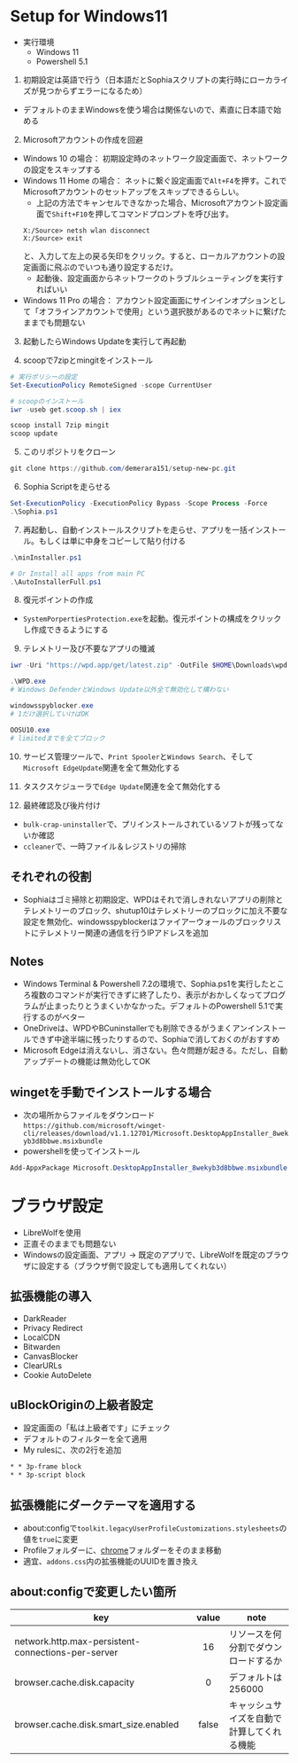 # Setup for Windows11
* 実行環境
  * Windows 11
  * Powershell 5.1

1. 初期設定は英語で行う（日本語だとSophiaスクリプトの実行時にローカライズが見つからずエラーになるため）
* デフォルトのままWindowsを使う場合は関係ないので、素直に日本語で始める

2. Microsoftアカウントの作成を回避
* Windows 10 の場合： 初期設定時のネットワーク設定画面で、ネットワークの設定をスキップする
* Windows 11 Home の場合： ネットに繋ぐ設定画面で`Alt+F4`を押す。これでMicrosoftアカウントのセットアップをスキップできるらしい。
    * 上記の方法でキャンセルできなかった場合、Microsoftアカウント設定画面で`Shift+F10`を押してコマンドプロンプトを呼び出す。
    ```CMD
    X:/Source> netsh wlan disconnect
    X:/Source> exit
    ```
    と、入力して左上の戻る矢印をクリック。すると、ローカルアカウントの設定画面に飛ぶのでいつも通り設定するだけ。
    * 起動後、設定画面からネットワークのトラブルシューティングを実行すればいい
* Windows 11 Pro の場合： アカウント設定画面にサインインオプションとして「オフラインアカウントで使用」という選択肢があるのでネットに繋げたままでも問題ない

3. 起動したらWindows Updateを実行して再起動

4. scoopで7zipとmingitをインストール
```powershell
# 実行ポリシーの設定
Set-ExecutionPolicy RemoteSigned -scope CurrentUser

# scoopのインストール
iwr -useb get.scoop.sh | iex

scoop install 7zip mingit
scoop update
```

5. このリポジトリをクローン

```powershell
git clone https://github.com/demerara151/setup-new-pc.git
```

6. Sophia Scriptを走らせる
```powershell
Set-ExecutionPolicy -ExecutionPolicy Bypass -Scope Process -Force
.\Sophia.ps1
```

7. 再起動し、自動インストールスクリプトを走らせ、アプリを一括インストール。もしくは単に中身をコピーして貼り付ける
```powershell
.\minInstaller.ps1

# Or Install all apps from main PC
.\AutoInstallerFull.ps1
```

8. 復元ポイントの作成
* `SystemPorpertiesProtection.exe`を起動。復元ポイントの構成をクリックし作成できるようにする

9. テレメトリー及び不要なアプリの殲滅
```powershell
iwr -Uri "https://wpd.app/get/latest.zip" -OutFile $HOME\Downloads\wpd.zip | Set-Location $HOME\Downloads; 7z x wpd.zip

.\WPD.exe
# Windows DefenderとWindows Update以外全て無効化して構わない

windowsspyblocker.exe
# 1だけ選択していけばOK

OOSU10.exe
# limitedまでを全てブロック
```

10. サービス管理ツールで、`Print Spooler`と`Windows Search`、そして`Microsoft EdgeUpdate`関連を全て無効化する

11. タスクスケジューラで`Edge Update`関連を全て無効化する

12. 最終確認及び後片付け
* `bulk-crap-uninstaller`で、プリインストールされているソフトが残ってないか確認
* `ccleaner`で、一時ファイル＆レジストリの掃除

## それぞれの役割
* Sophiaはゴミ掃除と初期設定、WPDはそれで消しきれないアプリの削除とテレメトリーのブロック、shutup10はテレメトリーのブロックに加え不要な設定を無効化、windowsspyblockerはファイアーウォールのブロックリストにテレメトリー関連の通信を行うIPアドレスを追加

## Notes
* Windows Terminal & Powershell 7.2の環境で、Sophia.ps1を実行したところ複数のコマンドが実行できずに終了したり、表示がおかしくなってプログラムが止まったりとうまくいかなかった。デフォルトのPowershell 5.1で実行するのがベター
* OneDriveは、WPDやBCuninstallerでも削除できるがうまくアンインストールできず中途半端に残ったりするので、Sophiaで消しておくのがおすすめ
* Microsoft Edgeは消えないし、消さない。色々問題が起きる。ただし、自動アップデートの機能は無効化してOK

## wingetを手動でインストールする場合
* 次の場所からファイルをダウンロード
`https://github.com/microsoft/winget-cli/releases/download/v1.1.12701/Microsoft.DesktopAppInstaller_8wekyb3d8bbwe.msixbundle`
* powershellを使ってインストール
```powershell
Add-AppxPackage Microsoft.DesktopAppInstaller_8wekyb3d8bbwe.msixbundle
```

# ブラウザ設定
* LibreWolfを使用
* 正直そのままでも問題ない
* Windowsの設定画面、アプリ -> 既定のアプリで、LibreWolfを既定のブラウザに設定する（ブラウザ側で設定しても適用してくれない）

## 拡張機能の導入
* DarkReader
* Privacy Redirect
* LocalCDN
* Bitwarden
* CanvasBlocker
* ClearURLs
* Cookie AutoDelete

## uBlockOriginの上級者設定
* 設定画面の「私は上級者です」にチェック
* デフォルトのフィルターを全て適用
* My rulesに、次の2行を追加
```txt
* * 3p-frame block
* * 3p-script block
```

## 拡張機能にダークテーマを適用する
* about:configで`toolkit.legacyUserProfileCustomizations.stylesheets`の値を`true`に変更
* Profileフォルダーに、[chrome](librewolf/chrome)フォルダーをそのまま移動
* 適宜、`addons.css`内の拡張機能のUUIDを置き換え

## about:configで変更したい箇所

| key                                                | value | note                                       |
| -------------------------------------------------- | :---: | ------------------------------------------ |
| network.http.max-persistent-connections-per-server |  16   | リソースを何分割でダウンロードするか       |
| browser.cache.disk.capacity                        |   0   | デフォルトは256000                         |
| browser.cache.disk.smart_size.enabled              | false | キャッシュサイズを自動で計算してくれる機能 |
